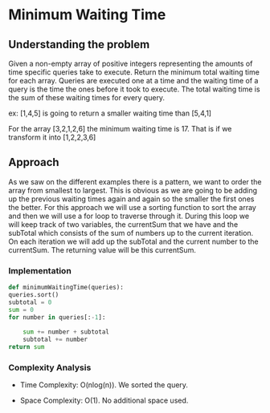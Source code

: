 # Minimum Waiting Time

## Understanding the problem

Given a non-empty array of positive integers representing the amounts of time specific queries take to execute. Return the minimum total waiting time for each array.
Queries are executed one at a time and the waiting time of a query is the time the ones before it took to execute. The total waiting time is the sum of these waiting times for every query.

ex: [1,4,5] is going to return a smaller waiting time than [5,4,1]

For the array [3,2,1,2,6] the minimum waiting time is 17. That is if we transform it into [1,2,2,3,6]

## Approach

As we saw on the different examples there is a pattern, we want to order the array from smallest to largest. This is obvious as we are going to be adding up the previous waiting times again and again so the smaller the first ones the better. For this approach we will use a sorting function to sort the array and then we will use a for loop to traverse through it. During this loop we will keep track of two variables, the currentSum that we have and the subTotal which consists of the sum of numbers up to the current iteration. On each iteration we will add up the subTotal and the current number to the currentSum. The returning value will be this currentSum.

### Implementation

```python
def minimumWaitingTime(queries):
queries.sort()
subtotal = 0
sum = 0
for number in queries[:-1]:
    
    sum += number + subtotal
    subtotal += number
return sum
```

### Complexity Analysis

- Time Complexity: O(nlog(n)). We sorted the query.

- Space Complexity: O(1). No additional space used.

